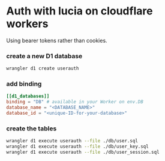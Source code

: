 # Auth with lucia on cloudflare workers

Using bearer tokens rather than cookies.

### create a new D1 database

```bash
wrangler d1 create userauth
```

### add binding
```toml
[[d1_databases]]
binding = "DB" # available in your Worker on env.DB
database_name = "<DATABASE_NAME>"
database_id = "<unique-ID-for-your-database>"
```

### create the tables
```bash
wrangler d1 execute userauth --file ./db/user.sql
wrangler d1 execute userauth --file ./db/user_key.sql
wrangler d1 execute userauth --file ./db/user_session.sql
```

